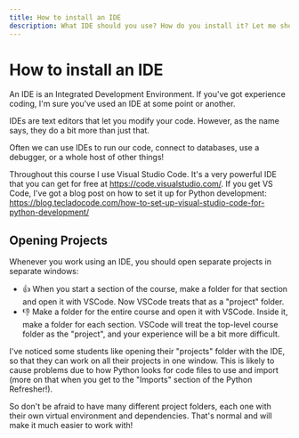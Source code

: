 ```yaml
---
title: How to install an IDE
description: What IDE should you use? How do you install it? Let me show you in this quick guide.
---
```


# How to install an IDE

An IDE is an Integrated Development Environment. If you've got experience coding, I'm sure you've used an IDE at some point or another.

IDEs are text editors that let you modify your code. However, as the name says, they do a bit more than just that.

Often we can use IDEs to run our code, connect to databases, use a debugger, or a whole host of other things!

Throughout this course I use Visual Studio Code. It's a very powerful IDE that you can get for free at https://code.visualstudio.com/. If you get VS Code, I've got a blog post on how to set it up for Python development: https://blog.tecladocode.com/how-to-set-up-visual-studio-code-for-python-development/

## Opening Projects

Whenever you work using an IDE, you should open separate projects in separate windows:

- 👍 When you start a section of the course, make a folder for that section and open it with VSCode. Now VSCode treats that as a "project" folder.
- 👎 Make a folder for the entire course and open it with VSCode. Inside it, make a folder for each section. VSCode will treat the top-level course folder as the "project", and your experience will be a bit more difficult.

I've noticed some students like opening their "projects" folder with the IDE, so that they can work on all their projects in one window. This is likely to cause problems due to how Python looks for code files to use and import (more on that when you get to the "Imports" section of the Python Refresher!).

So don't be afraid to have many different project folders, each one with their own virtual environment and dependencies. That's normal and will make it much easier to work with!